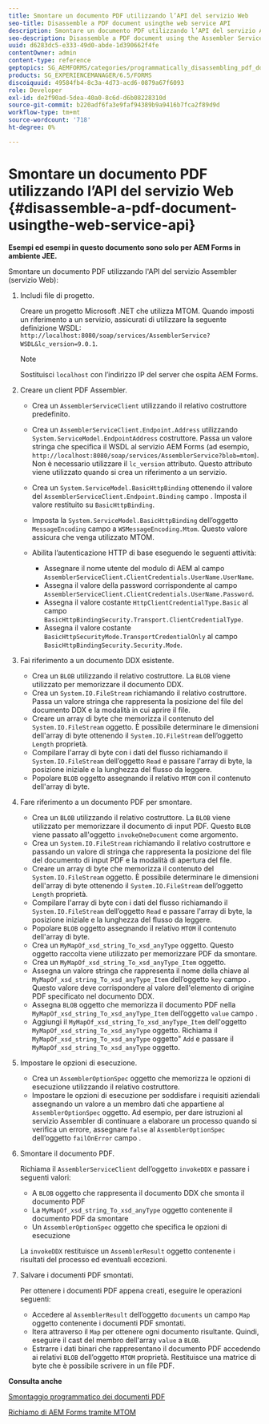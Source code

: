 ```yaml
---
title: Smontare un documento PDF utilizzando l’API del servizio Web
seo-title: Disassemble a PDF document usingthe web service API
description: Smontare un documento PDF utilizzando l’API del servizio Assembler
seo-description: Disassemble a PDF document using the Assembler Service API
uuid: d6283dc5-e333-49d0-abde-1d390662f4fe
contentOwner: admin
content-type: reference
geptopics: SG_AEMFORMS/categories/programmatically_disassembling_pdf_documents
products: SG_EXPERIENCEMANAGER/6.5/FORMS
discoiquuid: 49584fb4-8c3a-4d73-acd6-0879a67f6093
role: Developer
exl-id: de2f90ad-5dea-40a0-8c6d-d6b08228310d
source-git-commit: b220adf6fa3e9faf94389b9a9416b7fca2f89d9d
workflow-type: tm+mt
source-wordcount: '718'
ht-degree: 0%

---
```


# Smontare un documento PDF utilizzando l’API del servizio Web {#disassemble-a-pdf-document-usingthe-web-service-api}

**Esempi ed esempi in questo documento sono solo per AEM Forms in ambiente JEE.**

Smontare un documento PDF utilizzando l&#39;API del servizio Assembler (servizio Web):

1. Includi file di progetto.

   Creare un progetto Microsoft .NET che utilizza MTOM. Quando imposti un riferimento a un servizio, assicurati di utilizzare la seguente definizione WSDL: `http://localhost:8080/soap/services/AssemblerService?WSDL&lc_version=9.0.1`.

   >[!NOTE]
   >
   >Sostituisci `localhost` con l’indirizzo IP del server che ospita AEM Forms.

1. Creare un client PDF Assembler.

   * Crea un `AssemblerServiceClient` utilizzando il relativo costruttore predefinito.
   * Crea un `AssemblerServiceClient.Endpoint.Address` utilizzando `System.ServiceModel.EndpointAddress` costruttore. Passa un valore stringa che specifica il WSDL al servizio AEM Forms (ad esempio, `http://localhost:8080/soap/services/AssemblerService?blob=mtom`). Non è necessario utilizzare il `lc_version` attributo. Questo attributo viene utilizzato quando si crea un riferimento a un servizio.
   * Crea un `System.ServiceModel.BasicHttpBinding` ottenendo il valore del `AssemblerServiceClient.Endpoint.Binding` campo . Imposta il valore restituito su `BasicHttpBinding`.
   * Imposta la `System.ServiceModel.BasicHttpBinding` dell’oggetto `MessageEncoding` campo a `WSMessageEncoding.Mtom`. Questo valore assicura che venga utilizzato MTOM.
   * Abilita l’autenticazione HTTP di base eseguendo le seguenti attività:

      * Assegnare il nome utente del modulo di AEM al campo `AssemblerServiceClient.ClientCredentials.UserName.UserName`.
      * Assegna il valore della password corrispondente al campo `AssemblerServiceClient.ClientCredentials.UserName.Password`.
      * Assegna il valore costante `HttpClientCredentialType.Basic` al campo `BasicHttpBindingSecurity.Transport.ClientCredentialType`.
      * Assegna il valore costante `BasicHttpSecurityMode.TransportCredentialOnly` al campo `BasicHttpBindingSecurity.Security.Mode`.

1. Fai riferimento a un documento DDX esistente.

   * Crea un `BLOB` utilizzando il relativo costruttore. La `BLOB` viene utilizzato per memorizzare il documento DDX.
   * Crea un `System.IO.FileStream` richiamando il relativo costruttore. Passa un valore stringa che rappresenta la posizione del file del documento DDX e la modalità in cui aprire il file.
   * Creare un array di byte che memorizza il contenuto del `System.IO.FileStream` oggetto. È possibile determinare le dimensioni dell&#39;array di byte ottenendo il `System.IO.FileStream` dell’oggetto `Length` proprietà.
   * Compilare l&#39;array di byte con i dati del flusso richiamando il `System.IO.FileStream` dell’oggetto `Read` e passare l&#39;array di byte, la posizione iniziale e la lunghezza del flusso da leggere.
   * Popolare `BLOB` oggetto assegnando il relativo `MTOM` con il contenuto dell&#39;array di byte.

1. Fare riferimento a un documento PDF per smontare.

   * Crea un `BLOB` utilizzando il relativo costruttore. La `BLOB` viene utilizzato per memorizzare il documento di input PDF. Questo `BLOB` viene passato all&#39;oggetto `invokeOneDocument` come argomento.
   * Crea un `System.IO.FileStream` richiamando il relativo costruttore e passando un valore di stringa che rappresenta la posizione del file del documento di input PDF e la modalità di apertura del file.
   * Creare un array di byte che memorizza il contenuto del `System.IO.FileStream` oggetto. È possibile determinare le dimensioni dell&#39;array di byte ottenendo il `System.IO.FileStream` dell’oggetto `Length` proprietà.
   * Compilare l&#39;array di byte con i dati del flusso richiamando il `System.IO.FileStream` dell’oggetto `Read` e passare l&#39;array di byte, la posizione iniziale e la lunghezza del flusso da leggere.
   * Popolare `BLOB` oggetto assegnando il relativo `MTOM` il contenuto dell&#39;array di byte.
   * Crea un `MyMapOf_xsd_string_To_xsd_anyType` oggetto. Questo oggetto raccolta viene utilizzato per memorizzare PDF da smontare.
   * Crea un `MyMapOf_xsd_string_To_xsd_anyType_Item` oggetto.
   * Assegna un valore stringa che rappresenta il nome della chiave al `MyMapOf_xsd_string_To_xsd_anyType_Item` dell’oggetto `key` campo . Questo valore deve corrispondere al valore dell&#39;elemento di origine PDF specificato nel documento DDX.
   * Assegna `BLOB` oggetto che memorizza il documento PDF nella `MyMapOf_xsd_string_To_xsd_anyType_Item` dell’oggetto `value` campo .
   * Aggiungi il `MyMapOf_xsd_string_To_xsd_anyType_Item` dell&#39;oggetto `MyMapOf_xsd_string_To_xsd_anyType` oggetto. Richiama il `MyMapOf_xsd_string_To_xsd_anyType` oggetto&quot; `Add` e passare il `MyMapOf_xsd_string_To_xsd_anyType` oggetto.

1. Impostare le opzioni di esecuzione.

   * Crea un `AssemblerOptionSpec` oggetto che memorizza le opzioni di esecuzione utilizzando il relativo costruttore.
   * Impostare le opzioni di esecuzione per soddisfare i requisiti aziendali assegnando un valore a un membro dati che appartiene al `AssemblerOptionSpec` oggetto. Ad esempio, per dare istruzioni al servizio Assembler di continuare a elaborare un processo quando si verifica un errore, assegnare `false` al `AssemblerOptionSpec` dell’oggetto `failOnError` campo .

1. Smontare il documento PDF.

   Richiama il `AssemblerServiceClient` dell’oggetto `invokeDDX` e passare i seguenti valori:

   * A `BLOB` oggetto che rappresenta il documento DDX che smonta il documento PDF
   * La `MyMapOf_xsd_string_To_xsd_anyType` oggetto contenente il documento PDF da smontare
   * Un `AssemblerOptionSpec` oggetto che specifica le opzioni di esecuzione

   La `invokeDDX` restituisce un `AssemblerResult` oggetto contenente i risultati del processo ed eventuali eccezioni.

1. Salvare i documenti PDF smontati.

   Per ottenere i documenti PDF appena creati, eseguire le operazioni seguenti:

   * Accedere al `AssemblerResult` dell’oggetto `documents` un campo `Map` oggetto contenente i documenti PDF smontati.
   * Itera attraverso il `Map` per ottenere ogni documento risultante. Quindi, eseguire il cast del membro dell&#39;array `value` a `BLOB`.
   * Estrarre i dati binari che rappresentano il documento PDF accedendo ai relativi `BLOB` dell’oggetto `MTOM` proprietà. Restituisce una matrice di byte che è possibile scrivere in un file PDF.

**Consulta anche**

[Smontaggio programmatico dei documenti PDF](/help/forms/developing/programmatically-disassembling-pdf-documents.md#programmatically-disassembling-pdf-documents)

[Richiamo di AEM Forms tramite MTOM](/help/forms/developing/invoking-aem-forms-using-web.md#invoking-aem-forms-using-mtom)
